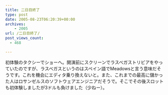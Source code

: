 ```yaml
---
title: 二日目終了
type: post
date: 2005-08-23T06:20:39+00:00
archives:
    - 2005
url: /二日目終了/
post_views_count:
  - 468

---
```

初体験のタクシーでショーへ。開演前にスクリーンでラスベガストリビアをやっていたのですが、ラスベガスというのはスペイン語でMeadowsと言う意味だそうです。これを機会にエディタ乗り換えないと。また、これまでの最高に儲かった人はロサンゼルスのソフトウェアエンジニアだそうで。そこでその後スロットも初体験しましたが3ドルも負けました（少ねー）。